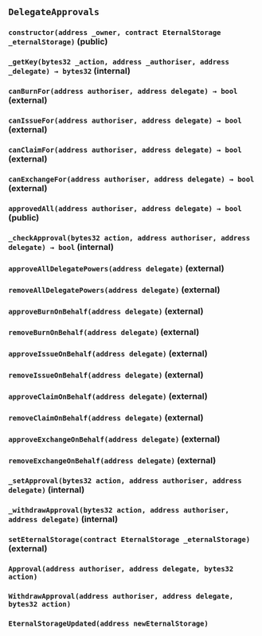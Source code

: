 ## `DelegateApprovals`

### `constructor(address _owner, contract EternalStorage _eternalStorage)` (public)

### `_getKey(bytes32 _action, address _authoriser, address _delegate) → bytes32` (internal)

### `canBurnFor(address authoriser, address delegate) → bool` (external)

### `canIssueFor(address authoriser, address delegate) → bool` (external)

### `canClaimFor(address authoriser, address delegate) → bool` (external)

### `canExchangeFor(address authoriser, address delegate) → bool` (external)

### `approvedAll(address authoriser, address delegate) → bool` (public)

### `_checkApproval(bytes32 action, address authoriser, address delegate) → bool` (internal)

### `approveAllDelegatePowers(address delegate)` (external)

### `removeAllDelegatePowers(address delegate)` (external)

### `approveBurnOnBehalf(address delegate)` (external)

### `removeBurnOnBehalf(address delegate)` (external)

### `approveIssueOnBehalf(address delegate)` (external)

### `removeIssueOnBehalf(address delegate)` (external)

### `approveClaimOnBehalf(address delegate)` (external)

### `removeClaimOnBehalf(address delegate)` (external)

### `approveExchangeOnBehalf(address delegate)` (external)

### `removeExchangeOnBehalf(address delegate)` (external)

### `_setApproval(bytes32 action, address authoriser, address delegate)` (internal)

### `_withdrawApproval(bytes32 action, address authoriser, address delegate)` (internal)

### `setEternalStorage(contract EternalStorage _eternalStorage)` (external)

### `Approval(address authoriser, address delegate, bytes32 action)`

### `WithdrawApproval(address authoriser, address delegate, bytes32 action)`

### `EternalStorageUpdated(address newEternalStorage)`
